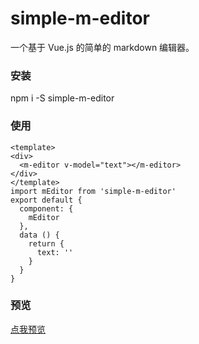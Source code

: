 # simple-m-editor
一个基于 Vue.js 的简单的 markdown 编辑器。
### 安装
npm i -S simple-m-editor
### 使用
```
<template>
<div>
  <m-editor v-model="text"></m-editor>
</div>
</template>
import mEditor from 'simple-m-editor'
export default {
  component: {
    mEditor
  },
  data () {
    return {
      text: ''
    }
  }
}
```
### 预览
[点我预览](https://hellomrbigshot.github.io/simple-m-editor/dist/index.html)

